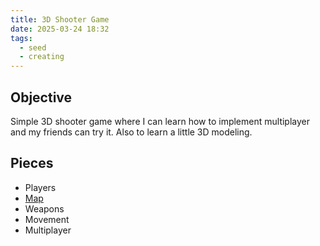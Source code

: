 ```yaml
---
title: 3D Shooter Game
date: 2025-03-24 18:32
tags:
  - seed
  - creating
---
```

## Objective
Simple 3D shooter game where I can learn how to implement multiplayer and my friends can try it. Also to learn a little 3D modeling.

## Pieces
- Players
- [Map](test-map.md)
- Weapons
- Movement
- Multiplayer
